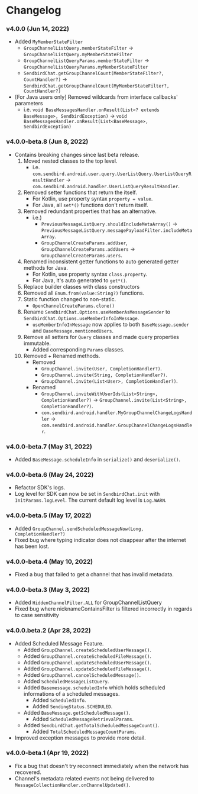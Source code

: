# Changelog

### v4.0.0 (Jun 14, 2022)
- Added `MyMemberStateFilter`
  - `GroupChannelListQuery.memberStateFilter` &rarr; `GroupChannelListQuery.myMemberStateFilter`
  - `GroupChannelListQueryParams.memberStateFilter` &rarr; `GroupChannelListQueryParams.myMemberStateFilter`
  - `SendbirdChat.getGroupChannelCount(MemberStateFilter?, CountHandler?)` &rarr; `SendbirdChat.getGroupChannelCount(MyMemberStateFilter?, CountHandler?)`
- [For Java users only] Removed wildcards from interface callbacks' parameters
  - i.e. `void BaseMessagesHandler.onResult(List<? extends BaseMessage>, SendbirdException)` &rarr; `void BaseMessagesHandler.onResult(List<BaseMessage>, SendbirdException)`

### v4.0.0-beta.8 (Jun 8, 2022)
- Contains breaking changes since last beta release.
  1. Moved nested classes to the top level.
      - i.e. `com.sendbird.android.user.query.UserListQuery.UserListQueryResultHandler` → `com.sendbird.android.handler.UserListQueryResultHandler`.
  2. Removed setter functions that return the itself.
      - For Kotlin, use property syntax `property = value`.
      - For Java, all `set*()` functions don't return itself.
  3. Removed redundant properties that has an alternative.
      - i.e.)
        - `PreviousMessageListQuery.shouldIncludeMetaArray()` &rarr; `PreviousMessageListQuery.messagePayloadFilter.includeMetaArray`.
        - `GroupChannelCreateParams.addUser`, `GroupChannelCreateParams.addUsers` &rarr; `GroupChannelCreateParams.users`.
  4. Renamed inconsistent getter functions to auto generated getter methods for Java.
      - For Kotlin, use property syntax `class.property`.
      - For Java, it's auto generated to `get*()`.
  5. Replace builder classes with class constructors
  6. Removed all `Enum.from(value:String?)` functions.
  7. Static function changed to non-static.
      - `OpenChannelCreateParams.clone()`
  8. Rename `SendbirdChat.Options.useMemberAsMessageSender` to `SendbirdChat.Options.useMemberInfoInMessage`.
      - `useMemberInfoInMessage` now applies to both `BaseMessage.sender` and `BaseMessage.mentionedUsers`.
  9. Remove all setters for `Query` classes and made query properties immutable.
      - Added corresponding `Params` classes.
  10. Removed + Renamed methods.
      - Removed
        - `GroupChannel.invite(User, CompletionHandler?)`.
        - `GroupChannel.invite(String, CompletionHandler?)`.
        - `GroupChannel.invite(List<User>, CompletionHandler?)`.
      - Renamed
        - `GroupChannel.inviteWithUserIds(List<String>, CompletionHandler?)` &rarr; `GroupChannel.invite(List<String>, CompletionHandler?)`.
        - `com.sendbird.android.handler.MyGroupChannelChangeLogsHandler` &rarr; `com.sendbird.android.handler.GroupChannelChangeLogsHandler`.

### v4.0.0-beta.7 (May 31, 2022)
- Added `BaseMessage.scheduleInfo` in `serialize()` and `deserialize()`.

### v4.0.0-beta.6 (May 24, 2022)
- Refactor SDK's logs. 
- Log level for SDK can now be set in `SendbirdChat.init` with `InitParams.logLevel`. The current default log level is `Log.WARN`.

### v4.0.0-beta.5 (May 17, 2022)
- Added `GroupChannel.sendScheduledMessageNow(Long, CompletionHandler?)`
- Fixed bug where typing indicator does not disappear after the internet has been lost.

### v4.0.0-beta.4 (May 10, 2022)
- Fixed a bug that failed to get a channel that has invalid metadata.

### v4.0.0-beta.3 (May 3, 2022)
- Added `HiddenChannelFilter.ALL` for GroupChannelListQuery
- Fixed bug where nicknameContainsFilter is filtered incorrectly in regards to case sensitivity

### v4.0.0.beta.2 (Apr 28, 2022)
- Added Scheduled Message Feature.
  - Added `GroupChannel.createScheduledUserMessage()`.
  - Added `GroupChannel.createScheduledFileMessage()`.
  - Added `GroupChannel.updateScheduledUserMessage()`.
  - Added `GroupChannel.updateScheduledFileMessage()`.
  - Added `GroupChannel.cancelScheduledMessage()`.
  - Added `ScheduledMessageListQuery`.
  - Added `Basemessage.scheduledInfo` which holds scheduled informations of a scheduled messages.
    - Added `ScheduledInfo`.
    - Added `SendingStatus.SCHEDULED`.
  - Added `BaseMessage.getScheduledMessage()`.
    - Added `ScheduledMessageRetrievalParams`.
  - Added `SendbirdChat.getTotalScheduledMessageCount()`.
    - Added `TotalScheduledMessageCountParams`.
- Improved exception messages to provide more detail.

### v4.0.0-beta.1 (Apr 19, 2022)
- Fix a bug that doesn't try reconnect immediately when the network has recovered.
- Channel's metadata related events not being delivered to `MessageCollectionHandler.onChannelUpdated()`.
